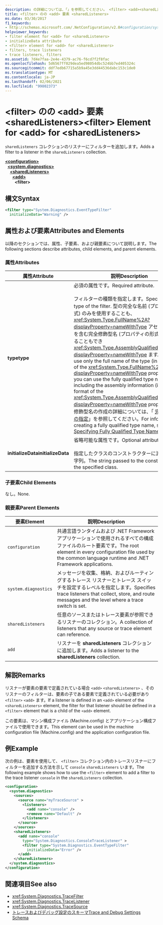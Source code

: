 ```yaml
---
description: の詳細については、「」を参照してください。 <filter> <add><sharedListeners>
title: <filter> のの <add> 要素 <sharedListeners>
ms.date: 03/30/2017
f1_keywords:
- http://schemas.microsoft.com/.NetConfiguration/v2.0#configuration/system.diagnostics/sharedListeners/add/filter
helpviewer_keywords:
- filter element for <add> for <sharedListeners>
- initializeData attribute
- <filter> element for <add> for <sharedListeners>
- filters, trace listeners
- trace listeners, filters
ms.assetid: 7d4e7faa-2e4e-4379-ac76-f6cd7f2f8fac
ms.openlocfilehash: 5d6567ff029dea5ed98054dbc524bb7ed405324c
ms.sourcegitcommit: ddf7edb67715a5b9a45e3dd44536dabc153c1de0
ms.translationtype: MT
ms.contentlocale: ja-JP
ms.lasthandoff: 02/06/2021
ms.locfileid: "99802373"
---
```

# <a name="filter-element-for-add-for-sharedlisteners"></a><span data-ttu-id="0cb40-103">\<filter> のの \<add> 要素 \<sharedListeners></span><span class="sxs-lookup"><span data-stu-id="0cb40-103">\<filter> Element for \<add> for \<sharedListeners></span></span>

<span data-ttu-id="0cb40-104">`sharedListeners` コレクションのリスナーにフィルターを追加します。</span><span class="sxs-lookup"><span data-stu-id="0cb40-104">Adds a filter to a listener in the `sharedListeners` collection.</span></span>  

[**\<configuration>**](../configuration-element.md)\
&nbsp;&nbsp;[**\<system.diagnostics>**](system-diagnostics-element.md)\
&nbsp;&nbsp;&nbsp;&nbsp;[**\<sharedListeners>**](sharedlisteners-element.md)\
&nbsp;&nbsp;&nbsp;&nbsp;&nbsp;&nbsp;[**\<add>**](add-element-for-sharedlisteners.md)\
&nbsp;&nbsp;&nbsp;&nbsp;&nbsp;&nbsp;&nbsp;&nbsp;**\<filter>**

## <a name="syntax"></a><span data-ttu-id="0cb40-105">構文</span><span class="sxs-lookup"><span data-stu-id="0cb40-105">Syntax</span></span>  
  
```xml  
<filter type="System.Diagnostics.EventTypeFilter"
  initializeData="Warning" />  
```  
  
## <a name="attributes-and-elements"></a><span data-ttu-id="0cb40-106">属性および要素</span><span class="sxs-lookup"><span data-stu-id="0cb40-106">Attributes and Elements</span></span>  

 <span data-ttu-id="0cb40-107">以降のセクションでは、属性、子要素、および親要素について説明します。</span><span class="sxs-lookup"><span data-stu-id="0cb40-107">The following sections describe attributes, child elements, and parent elements.</span></span>  
  
### <a name="attributes"></a><span data-ttu-id="0cb40-108">属性</span><span class="sxs-lookup"><span data-stu-id="0cb40-108">Attributes</span></span>  
  
|<span data-ttu-id="0cb40-109">属性</span><span class="sxs-lookup"><span data-stu-id="0cb40-109">Attribute</span></span>|<span data-ttu-id="0cb40-110">説明</span><span class="sxs-lookup"><span data-stu-id="0cb40-110">Description</span></span>|  
|---------------|-----------------|  
|<span data-ttu-id="0cb40-111">**type**</span><span class="sxs-lookup"><span data-stu-id="0cb40-111">**type**</span></span>|<span data-ttu-id="0cb40-112">必須の属性です。</span><span class="sxs-lookup"><span data-stu-id="0cb40-112">Required attribute.</span></span><br /><br /> <span data-ttu-id="0cb40-113">フィルターの種類を指定します。</span><span class="sxs-lookup"><span data-stu-id="0cb40-113">Specifies the type of the filter.</span></span> <span data-ttu-id="0cb40-114">型の完全な名前 (プロパティの形式) のみを使用することも、 <xref:System.Type.FullName%2A?displayProperty=nameWithType> アセンブリ情報を含む完全修飾型名 (プロパティの形式) を使用することもでき <xref:System.Type.AssemblyQualifiedName%2A?displayProperty=nameWithType> ます。</span><span class="sxs-lookup"><span data-stu-id="0cb40-114">You can use only the full name of the type (in the format of the <xref:System.Type.FullName%2A?displayProperty=nameWithType> property), or you can use the fully qualified type name including the assembly information (in the format of the <xref:System.Type.AssemblyQualifiedName%2A?displayProperty=nameWithType> property).</span></span> <span data-ttu-id="0cb40-115">完全修飾型名の作成の詳細については、「 [完全修飾型名の指定](../../../reflection-and-codedom/specifying-fully-qualified-type-names.md)」を参照してください。</span><span class="sxs-lookup"><span data-stu-id="0cb40-115">For information on creating a fully qualified type name, see [Specifying Fully Qualified Type Names](../../../reflection-and-codedom/specifying-fully-qualified-type-names.md).</span></span>|  
|<span data-ttu-id="0cb40-116">**initializeData**</span><span class="sxs-lookup"><span data-stu-id="0cb40-116">**initializeData**</span></span>|<span data-ttu-id="0cb40-117">省略可能な属性です。</span><span class="sxs-lookup"><span data-stu-id="0cb40-117">Optional attribute.</span></span><br /><br /> <span data-ttu-id="0cb40-118">指定したクラスのコンストラクターに渡される文字列。</span><span class="sxs-lookup"><span data-stu-id="0cb40-118">The string passed to the constructor for the specified class.</span></span>|  
  
### <a name="child-elements"></a><span data-ttu-id="0cb40-119">子要素</span><span class="sxs-lookup"><span data-stu-id="0cb40-119">Child Elements</span></span>  

 <span data-ttu-id="0cb40-120">なし。</span><span class="sxs-lookup"><span data-stu-id="0cb40-120">None.</span></span>  
  
### <a name="parent-elements"></a><span data-ttu-id="0cb40-121">親要素</span><span class="sxs-lookup"><span data-stu-id="0cb40-121">Parent Elements</span></span>  
  
|<span data-ttu-id="0cb40-122">要素</span><span class="sxs-lookup"><span data-stu-id="0cb40-122">Element</span></span>|<span data-ttu-id="0cb40-123">説明</span><span class="sxs-lookup"><span data-stu-id="0cb40-123">Description</span></span>|  
|-------------|-----------------|  
|`configuration`|<span data-ttu-id="0cb40-124">共通言語ランタイムおよび .NET Framework アプリケーションで使用されるすべての構成ファイルのルート要素です。</span><span class="sxs-lookup"><span data-stu-id="0cb40-124">The root element in every configuration file used by the common language runtime and .NET Framework applications.</span></span>|  
|`system.diagnostics`|<span data-ttu-id="0cb40-125">メッセージを収集、格納、およびルーティングするトレース リスナーとトレース スイッチを設定するレベルを指定します。</span><span class="sxs-lookup"><span data-stu-id="0cb40-125">Specifies trace listeners that collect, store, and route messages and the level where a trace switch is set.</span></span>|  
|`sharedListeners`|<span data-ttu-id="0cb40-126">任意のソースまたはトレース要素が参照できるリスナーのコレクション。</span><span class="sxs-lookup"><span data-stu-id="0cb40-126">A collection of listeners that any source or trace element can reference.</span></span>|  
|`add`|<span data-ttu-id="0cb40-127">リスナーを **sharedListeners** コレクションに追加します。</span><span class="sxs-lookup"><span data-stu-id="0cb40-127">Adds a listener to the **sharedListeners** collection.</span></span>|  
  
## <a name="remarks"></a><span data-ttu-id="0cb40-128">解説</span><span class="sxs-lookup"><span data-stu-id="0cb40-128">Remarks</span></span>  

 <span data-ttu-id="0cb40-129">リスナーが要素の要素で定義されている場合 `<add>` `<sharedListeners>` 、そのリスナーのフィルターは、要素の子である要素で定義されている必要があり `<filter>` `<add>` ます。</span><span class="sxs-lookup"><span data-stu-id="0cb40-129">If a listener is defined in an `<add>` element of the `<sharedListeners>` element, the filter for that listener should be defined in a `<filter>` element that is a child of the `<add>` element.</span></span>  
  
 <span data-ttu-id="0cb40-130">この要素は、マシン構成ファイル (Machine.config) とアプリケーション構成ファイルで使用できます。</span><span class="sxs-lookup"><span data-stu-id="0cb40-130">This element can be used in the machine configuration file (Machine.config) and the application configuration file.</span></span>  
  
## <a name="example"></a><span data-ttu-id="0cb40-131">例</span><span class="sxs-lookup"><span data-stu-id="0cb40-131">Example</span></span>  

 <span data-ttu-id="0cb40-132">次の例は、要素を使用して、 `<filter>` コレクション内のトレースリスナーにフィルターを追加する方法を示して `console` `sharedListeners` います。</span><span class="sxs-lookup"><span data-stu-id="0cb40-132">The following example shows how to use the `<filter>` element to add a filter to the trace listener `console` in the `sharedListeners` collection.</span></span>  
  
```xml  
<configuration>  
  <system.diagnostics>  
    <sources>  
      <source name="myTraceSource" >  
        <listeners>  
          <add name="console" />  
          <remove name="Default" />  
        </listeners>  
      </source>  
    </sources>  
    <sharedListeners>  
      <add name="console"
        type="System.Diagnostics.ConsoleTraceListener" >  
        <filter type="System.Diagnostics.EventTypeFilter"
          initializeData="Error" />  
      </add>  
    </sharedListeners>  
  </system.diagnostics>  
</configuration>  
```  
  
## <a name="see-also"></a><span data-ttu-id="0cb40-133">関連項目</span><span class="sxs-lookup"><span data-stu-id="0cb40-133">See also</span></span>

- <xref:System.Diagnostics.TraceFilter>
- <xref:System.Diagnostics.TraceListener>
- <xref:System.Diagnostics.TraceSource>
- [<span data-ttu-id="0cb40-134">トレースおよびデバッグ設定のスキーマ</span><span class="sxs-lookup"><span data-stu-id="0cb40-134">Trace and Debug Settings Schema</span></span>](index.md)
